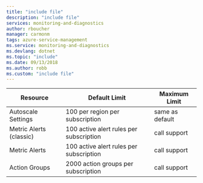 ```yaml
---
title: "include file" 
description: "include file" 
services: monitoring-and-diagnostics
author: rboucher
manager: carmonm
tags: azure-service-management
ms.service: monitoring-and-diagnostics
ms.devlang: dotnet
ms.topic: "include"
ms.date: 09/13/2018
ms.author: robb
ms.custom: "include file"
---
```

| Resource | Default Limit | Maximum Limit |
| --- | --- | --- |
| Autoscale Settings |100 per region per subscription | same as default |
| Metric Alerts (classic) |100 active alert rules per subscription | call support |
| Metric Alerts |100 active alert rules per subscription | call support |
| Action Groups |2000 action groups per subscription | call support |

